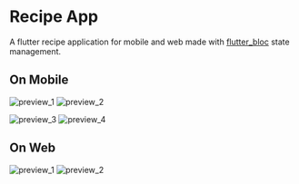 
# Recipe App

  

  

A flutter recipe application for mobile and web made with [flutter_bloc](https://bloclibrary.dev/#/) state management.

  

  

## On Mobile

<img  src="./lib/assets/mobile/1.png"  alt="preview_1" /> <img  src="./lib/assets/mobile/2.png"  alt="preview_2" />

<img  src="./lib/assets/mobile/3.png"  alt="preview_3" /> <img  src="./lib/assets/mobile/4.png"  alt="preview_4" />

## On Web

<img  src="./lib/assets/web/1.png"  alt="preview_1" />

<img  src="./lib/assets/web/2.png"  alt="preview_2" />